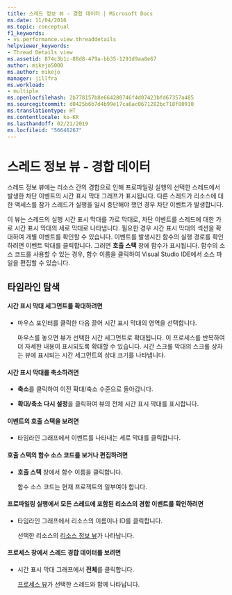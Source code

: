 ```yaml
---
title: 스레드 정보 뷰 - 경합 데이터 | Microsoft Docs
ms.date: 11/04/2016
ms.topic: conceptual
f1_keywords:
- vs.performance.view.threaddetails
helpviewer_keywords:
- Thread Details view
ms.assetid: 874c3b1c-88d8-479a-bb35-1291d9aa8e67
author: mikejo5000
ms.author: mikejo
manager: jillfra
ms.workload:
- multiple
ms.openlocfilehash: 2b778157b8e664280746f4d07423bfd67357a485
ms.sourcegitcommit: d0425b6b7d4b99e17ca6ac0671282bc718f80910
ms.translationtype: HT
ms.contentlocale: ko-KR
ms.lasthandoff: 02/21/2019
ms.locfileid: "56646267"
---
```

# <a name="thread-details-view---contention-data"></a>스레드 정보 뷰 - 경합 데이터
스레드 정보 뷰에는 리소스 간의 경합으로 인해 프로파일링 실행의 선택한 스레드에서 발생한 차단 이벤트의 시간 표시 막대 그래프가 표시됩니다. 다른 스레드가 리소스에 대한 액세스를 잠가 스레드가 실행을 일시 중단해야 했던 경우 차단 이벤트가 발생합니다.

 이 뷰는 스레드의 실행 시간 표시 막대를 가로 막대로, 차단 이벤트를 스레드에 대한 가로 시간 표시 막대의 세로 막대로 나타냅니다. 필요한 경우 시간 표시 막대의 섹션을 확대하여 개별 이벤트를 확인할 수 있습니다. 이벤트를 발생시킨 함수의 실행 경로를 확인하려면 이벤트 막대를 클릭합니다. 그러면 **호출 스택** 창에 함수가 표시됩니다. 함수의 소스 코드를 사용할 수 있는 경우, 함수 이름을 클릭하여 Visual Studio IDE에서 소스 파일을 편집할 수 있습니다.

## <a name="navigate-the-timeline"></a>타임라인 탐색

#### <a name="to-zoom-in-on-a-timeline-segment"></a>시간 표시 막대 세그먼트를 확대하려면

-   마우스 포인터를 클릭한 다음 끌어 시간 표시 막대의 영역을 선택합니다.

     마우스를 놓으면 뷰가 선택한 시간 세그먼트로 확대됩니다. 이 프로세스를 반복하여 더 자세한 내용이 표시되도록 확대할 수 있습니다. 시간 스크롤 막대의 스크롤 상자는 뷰에 표시되는 시간 세그먼트의 상대 크기를 나타냅니다.

#### <a name="to-zoom-out-on-a-timeline"></a>시간 표시 막대를 축소하려면

-   **축소**를 클릭하여 이전 확대/축소 수준으로 돌아갑니다.

-   **확대/축소 다시 설정**을 클릭하여 뷰의 전체 시간 표시 막대를 표시합니다.

#### <a name="to-view-the-call-stack-of-an-event"></a>이벤트의 호출 스택을 보려면

-   타임라인 그래프에서 이벤트를 나타내는 세로 막대를 클릭합니다.

#### <a name="to-view-or-edit-the-source-code-of-a-function-in-the-call-stack"></a>호출 스택의 함수 소스 코드를 보거나 편집하려면

- **호출 스택** 창에서 함수 이름을 클릭합니다.

  함수 소스 코드는 현재 프로젝트의 일부여야 합니다.

#### <a name="to-view-the-contention-events-of-a-resource-in-all-threads-in-the-profiling-run"></a>프로파일링 실행에서 모든 스레드에 포함된 리소스의 경합 이벤트를 확인하려면

-   타임라인 그래프에서 리소스의 이름이나 ID를 클릭합니다.

     선택한 리소스의 [리소스 정보 뷰](../profiling/resource-details-view-contention-data.md)가 나타납니다.

#### <a name="to-view-the-thread-contention-data-in-the-processes-window"></a>프로세스 창에서 스레드 경합 데이터를 보려면

-   시간 표시 막대 그래프에서 **전체**를 클릭합니다.

     [프로세스 뷰](../profiling/process-view-contention-data.md)가 선택한 스레드와 함께 나타납니다.